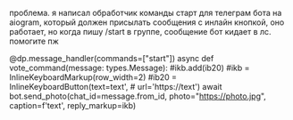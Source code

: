 проблема. я написал обработчик команды старт для телеграм бота на aiogram, который должен присылать сообщения с инлайн кнопкой, оно работает, но когда пишу /start в группе, сообщение бот кидает в лс. помогите пж

@dp.message_handler(commands=["start"])
async def vote_command(message: types.Message):
    #ikb.add(ib20)
    #ikb = InlineKeyboardMarkup(row_width=2)
    #ib20 = InlineKeyboardButton(text=text',
    #                       url='https://text')
    await bot.send_photo(chat_id=message.from_id,
                         photo="https://photo.jpg",
                         caption=f'text',
                         reply_markup=ikb)

